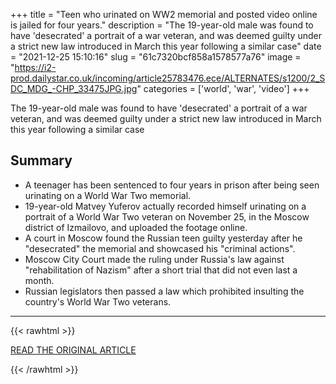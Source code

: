 +++
title = "Teen who urinated on WW2 memorial and posted video online is jailed for four years."
description = "The 19-year-old male was found to have 'desecrated' a portrait of a war veteran, and was deemed guilty under a strict new law introduced in March this year following a similar case"
date = "2021-12-25 15:10:16"
slug = "61c7320bcf858a1578577a76"
image = "https://i2-prod.dailystar.co.uk/incoming/article25783476.ece/ALTERNATES/s1200/2_SDC_MDG_-CHP_33475JPG.jpg"
categories = ['world', 'war', 'video']
+++

The 19-year-old male was found to have 'desecrated' a portrait of a war veteran, and was deemed guilty under a strict new law introduced in March this year following a similar case

## Summary

- A teenager has been sentenced to four years in prison after being seen urinating on a World War Two memorial.
- 19-year-old Matvey Yuferov actually recorded himself urinating on a portrait of a World War Two veteran on November 25, in the Moscow district of Izmailovo, and uploaded the footage online.
- A court in Moscow found the Russian teen guilty yesterday after he "desecrated" the memorial and showcased his "criminal actions".
- Moscow City Court made the ruling under Russia's law against "rehabilitation of Nazism" after a short trial that did not even last a month.
- Russian legislators then passed a law which prohibited insulting the country's World War Two veterans.

---

{{< rawhtml >}}
  <p class="article-category">
    <a target="_blank" href="https://www.dailystar.co.uk/news/world-news/teen-who-urinated-ww2-memorial-25783457">READ THE ORIGINAL ARTICLE</a>
  </p>
{{< /rawhtml >}}
